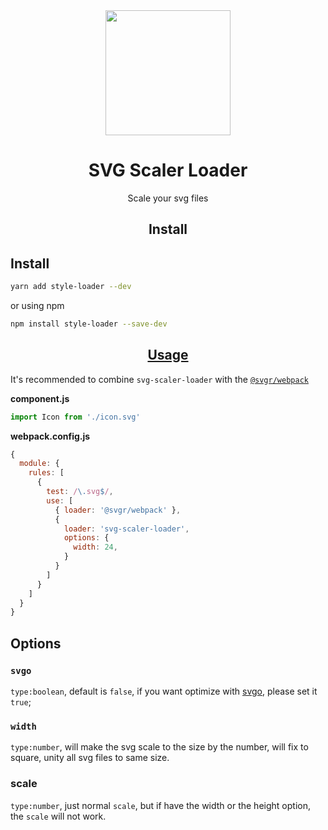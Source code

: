 <div align="center">
  <a href="https://github.com/webpack/webpack">
    <img width="200" height="200"
      src="https://webpack.js.org/assets/icon-square-big.svg">
  </a>
  <h1>SVG Scaler Loader</h1>
  <p>Scale your svg files</p>
</div>

<h2 align="center">Install</h2>

## Install

```bash
yarn add style-loader --dev
```
or using npm
```bash
npm install style-loader --save-dev
```

<h2 align="center"><a href="https://webpack.js.org/concepts/loaders">Usage</a></h2>

It's recommended to combine `svg-scaler-loader` with the [`@svgr/webpack`](https://github.com/smooth-code/svgr/tree/master/packages/webpack)

**component.js**
```js
import Icon from './icon.svg'
```

**webpack.config.js**
```js
{
  module: {
    rules: [
      {
        test: /\.svg$/,
        use: [
          { loader: '@svgr/webpack' },
          {
            loader: 'svg-scaler-loader',
            options: {
              width: 24,
            }
          }
        ]
      }
    ]
  }
}
```

## Options

### `svgo`

`type:boolean`, default is `false`, if you want optimize with [svgo](https://github.com/svg/svgo), please set it `true`;

### `width`

`type:number`, will make the svg scale to the size by the number, will fix to square, unity all svg files to same size.

### scale

`type:number`, just normal `scale`, but if have the width or the height option, the `scale` will not work.
